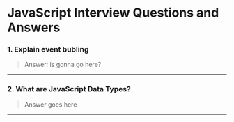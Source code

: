 # JavaScript Interview Questions and Answers

### 1. Explain event bubling
> Answer: is gonna go here?
---
### 2. What are JavaScript Data Types?
> Answer goes here
---